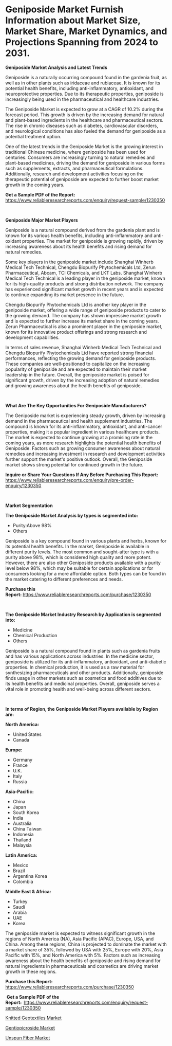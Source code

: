 <p><h1>Geniposide Market Furnish Information about Market Size, Market Share, Market Dynamics, and Projections Spanning from 2024 to 2031.</h1></p><p><strong>Geniposide Market Analysis and Latest Trends</strong></p>
<p><p>Geniposide is a naturally occurring compound found in the gardenia fruit, as well as in other plants such as iridaceae and rubiaceae. It is known for its potential health benefits, including anti-inflammatory, antioxidant, and neuroprotective properties. Due to its therapeutic properties, geniposide is increasingly being used in the pharmaceutical and healthcare industries.</p><p>The Geniposide Market is expected to grow at a CAGR of 10.2% during the forecast period. This growth is driven by the increasing demand for natural and plant-based ingredients in the healthcare and pharmaceutical sectors. The rise in chronic diseases such as diabetes, cardiovascular disorders, and neurological conditions has also fueled the demand for geniposide as a potential treatment option.</p><p>One of the latest trends in the Geniposide Market is the growing interest in traditional Chinese medicine, where geniposide has been used for centuries. Consumers are increasingly turning to natural remedies and plant-based medicines, driving the demand for geniposide in various forms such as supplements, extracts, and pharmaceutical formulations. Additionally, research and development activities focusing on the therapeutic potential of geniposide are expected to further boost market growth in the coming years.</p></p>
<p><strong>Get a Sample PDF of the Report:&nbsp;</strong> <a href="https://www.reliableresearchreports.com/enquiry/request-sample/1230350">https://www.reliableresearchreports.com/enquiry/request-sample/1230350</a></p>
<p>&nbsp;</p>
<p><strong>Geniposide Major Market Players</strong></p>
<p><p>Geniposide is a natural compound derived from the gardenia plant and is known for its various health benefits, including anti-inflammatory and anti-oxidant properties. The market for geniposide is growing rapidly, driven by increasing awareness about its health benefits and rising demand for natural remedies.</p><p>Some key players in the geniposide market include Shanghai Winherb Medical Tech Technical, Chengdu Biopurify Phytochemicals Ltd, Zerun Pharmaceutical, Abcam, TCI Chemicals, and LKT Labs. Shanghai Winherb Medical Tech Technical is a leading player in the geniposide market, known for its high-quality products and strong distribution network. The company has experienced significant market growth in recent years and is expected to continue expanding its market presence in the future.</p><p>Chengdu Biopurify Phytochemicals Ltd is another key player in the geniposide market, offering a wide range of geniposide products to cater to the growing demand. The company has shown impressive market growth and is expected to further increase its market share in the coming years. Zerun Pharmaceutical is also a prominent player in the geniposide market, known for its innovative product offerings and strong research and development capabilities.</p><p>In terms of sales revenue, Shanghai Winherb Medical Tech Technical and Chengdu Biopurify Phytochemicals Ltd have reported strong financial performances, reflecting the growing demand for geniposide products. These companies are well-positioned to capitalize on the increasing popularity of geniposide and are expected to maintain their market leadership in the future. Overall, the geniposide market is poised for significant growth, driven by the increasing adoption of natural remedies and growing awareness about the health benefits of geniposide.</p></p>
<p>&nbsp;</p>
<p><strong>What Are The Key Opportunities For Geniposide Manufacturers?</strong></p>
<p><p>The Geniposide market is experiencing steady growth, driven by increasing demand in the pharmaceutical and health supplement industries. The compound is known for its anti-inflammatory, antioxidant, and anti-cancer properties, making it a popular ingredient in various healthcare products. The market is expected to continue growing at a promising rate in the coming years, as more research highlights the potential health benefits of Geniposide. Factors such as growing consumer awareness about natural remedies and increasing investment in research and development activities further support the market's positive outlook. Overall, the Geniposide market shows strong potential for continued growth in the future.</p></p>
<p><strong>Inquire or Share Your Questions If Any Before Purchasing This Report:</strong> <a href="https://www.reliableresearchreports.com/enquiry/pre-order-enquiry/1230350">https://www.reliableresearchreports.com/enquiry/pre-order-enquiry/1230350</a></p>
<p>&nbsp;</p>
<p><strong>Market Segmentation</strong></p>
<p><strong>The Geniposide Market Analysis by types is segmented into:</strong></p>
<p><ul><li>Purity:Above 98%</li><li>Others</li></ul></p>
<p><p>Geniposide is a key compound found in various plants and herbs, known for its potential health benefits. In the market, Geniposide is available in different purity levels. The most common and sought-after type is with a purity above 98%, which is considered high quality and more potent. However, there are also other Geniposide products available with a purity level below 98%, which may be suitable for certain applications or for consumers looking for a more affordable option. Both types can be found in the market catering to different preferences and needs.</p></p>
<p><strong>Purchase this Report:&nbsp;</strong><a href="https://www.reliableresearchreports.com/purchase/1230350">https://www.reliableresearchreports.com/purchase/1230350</a></p>
<p>&nbsp;</p>
<p><strong>The Geniposide Market Industry Research by Application is segmented into:</strong></p>
<p><ul><li>Medicine</li><li>Chemical Production</li><li>Others</li></ul></p>
<p><p>Geniposide is a natural compound found in plants such as gardenia fruits and has various applications across industries. In the medicine sector, geniposide is utilized for its anti-inflammatory, antioxidant, and anti-diabetic properties. In chemical production, it is used as a raw material for synthesizing pharmaceuticals and other products. Additionally, geniposide finds usage in other markets such as cosmetics and food additives due to its health benefits and medicinal properties. Overall, geniposide serves a vital role in promoting health and well-being across different sectors.</p></p>
<p>&nbsp;</p>
<p><strong>In terms of Region, the Geniposide Market Players available by Region are:</strong></p>
<p>
    <p> <strong> North America: </strong>
        <ul>
            <li>United States</li>
            <li>Canada</li>
        </ul>
        </p> 
    <p> <strong> Europe: </strong>
        <ul>
            <li>Germany</li>
            <li>France</li>
            <li>U.K.</li>
            <li>Italy</li>
            <li>Russia</li>
        </ul>
        </p> 
    <p> <strong> Asia-Pacific: </strong>
        <ul>
            <li>China</li>
            <li>Japan</li>
            <li>South Korea</li>
            <li>India</li>
            <li>Australia</li>
            <li>China Taiwan</li>
            <li>Indonesia</li>
            <li>Thailand</li>
            <li>Malaysia</li>
        </ul>
        </p> 
    <p> <strong> Latin America: </strong>
        <ul>
            <li>Mexico</li>
            <li>Brazil</li>
            <li>Argentina Korea</li>
            <li>Colombia</li>
        </ul>
        </p> 
    <p> <strong> Middle East & Africa: </strong>
        <ul>
            <li>Turkey</li>
            <li>Saudi</li>
            <li>Arabia</li>
            <li>UAE</li>
            <li>Korea</li>
        </ul>
    </p>
    </p>
<p><p>The geniposide market is expected to witness significant growth in the regions of North America (NA), Asia Pacific (APAC), Europe, USA, and China. Among these regions, China is projected to dominate the market with a market share of 35%, followed by USA with 25%, Europe with 20%, Asia Pacific with 15%, and North America with 5%. Factors such as increasing awareness about the health benefits of geniposide and rising demand for natural ingredients in pharmaceuticals and cosmetics are driving market growth in these regions.</p></p>
<p><strong>Purchase this Report: </strong><a href="https://www.reliableresearchreports.com/purchase/1230350">https://www.reliableresearchreports.com/purchase/1230350</a></p>
<p>&nbsp;<strong>Get a Sample PDF of the Report:&nbsp;&nbsp;</strong><a href="https://www.reliableresearchreports.com/enquiry/request-sample/1230350">https://www.reliableresearchreports.com/enquiry/request-sample/1230350</a></p>
<p><strong></strong></p>
<p><p><a href="https://github.com/wwwkeltoum/Market-Research-Report-List-2/blob/main/knitted-geotextiles-market.md">Knitted Geotextiles Market</a></p><p><a href="https://github.com/nicholepatriciadoylenwnrjr0/Market-Research-Report-List-1/blob/main/gentiopicroside-market.md">Gentiopicroside Market</a></p><p><a href="https://github.com/gamblestampleyjenny50m5sl6/Market-Research-Report-List-1/blob/main/unspun-fiber-market.md">Unspun Fiber Market</a></p></p>